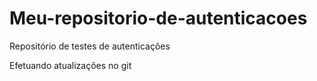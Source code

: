 # Meu-repositorio-de-autenticacoes
Repositório de testes de autenticações

Efetuando atualizações no git
